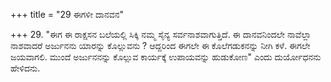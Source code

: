 +++
title = "29 ಈಗಳೀ ದಾನವನ"

+++
29. "ಈಗ ಈ ರಾಕ್ಷಸನ ಬಲೆಯಲ್ಲಿ ಸಿಕ್ಕಿ ನಮ್ಮ ಸೈನ್ಯ ಸರ್ವನಾಶವಾಗುತ್ತಿದೆ. ಈ ದಾನವನಿಂದಲೇ ನಾವೆಲ್ಲಾ ನಾಶವಾದರೆ ಅರ್ಜುನನು ಯಾರನ್ನು ಕೊಲ್ಲುವನು ? ಆದ್ದರಿಂದ ಈಗಲೇ ಈ ಕೊಲೆಗಡುಕನನ್ನು ನೀಗಿ ಕಳೆ. ಈಗಲೇ ಜಯವಾಗಲಿ. ಮುಂದೆ ಅರ್ಜುನನನ್ನು ಕೊಲ್ಲುವ ಕಾರ್ಯಕ್ಕೆ ಉಪಾಯವನ್ನು ಹುಡುಕೋಣ" ಎಂದು ದುರ್ಯೋಧನನು ಹೇಳಿದನು.